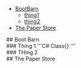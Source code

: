 - [BootBarn](#BootBarn)
  - [thing1](#thing1)
  - [thing2](#thing2)
- [The Paper Store](#paper)


<div id="BootBarn"/>
## Boot Barn


<div id="thing1"/>
### Thing 1
'''C#
  Class{}
'''

<div id="thing2"/>
### THing 2


<div id="paper"/>
## The Paper Store


